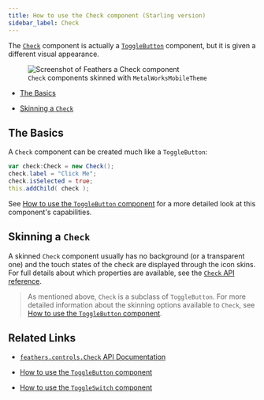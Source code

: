 ```yaml
---
title: How to use the Check component (Starling version)
sidebar_label: Check
---
```


The [`Check`](/api-reference/feathers/controls/Check.html) component is actually a [`ToggleButton`](./toggle-button.md) component, but it is given a different visual appearance.

<figure>
<img src="/learn/as3-starling/images/check.png" srcset="/learn/as3-starling/images/check@2x.png 2x" alt="Screenshot of Feathers a Check component" />
<figcaption><code>Check</code> components skinned with <code>MetalWorksMobileTheme</code></figcaption>
</figure>

- [The Basics](#the-basics)

- [Skinning a `Check`](#skinning-a-check)

## The Basics

A `Check` component can be created much like a `ToggleButton`:

```actionscript
var check:Check = new Check();
check.label = "Click Me";
check.isSelected = true;
this.addChild( check );
```

See [How to use the `ToggleButton` component](./toggle-button.md) for a more detailed look at this component's capabilities.

## Skinning a `Check`

A skinned `Check` component usually has no background (or a transparent one) and the touch states of the check are displayed through the icon skins. For full details about which properties are available, see the [`Check` API reference](/api-reference/feathers/controls/Check.html).

> As mentioned above, `Check` is a subclass of `ToggleButton`. For more detailed information about the skinning options available to `Check`, see [How to use the `ToggleButton` component](./toggle-button.md).

## Related Links

- [`feathers.controls.Check` API Documentation](/api-reference/feathers/controls/Check.html)

- [How to use the `ToggleButton` component](./toggle-button.md)

- [How to use the `ToggleSwitch` component](./toggle-switch.md)
